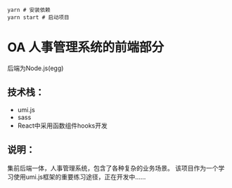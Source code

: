 ```
yarn # 安装依赖
yarn start # 启动项目
```

# OA 人事管理系统的前端部分
后端为Node.js(egg)

## 技术栈：
-   umi.js
-   sass
-   React中采用函数组件hooks开发

## 说明：
集前后端一体，人事管理系统，包含了各种复杂的业务场景。
该项目作为一个学习使用umi.js框架的重要练习途径，正在开发中……
